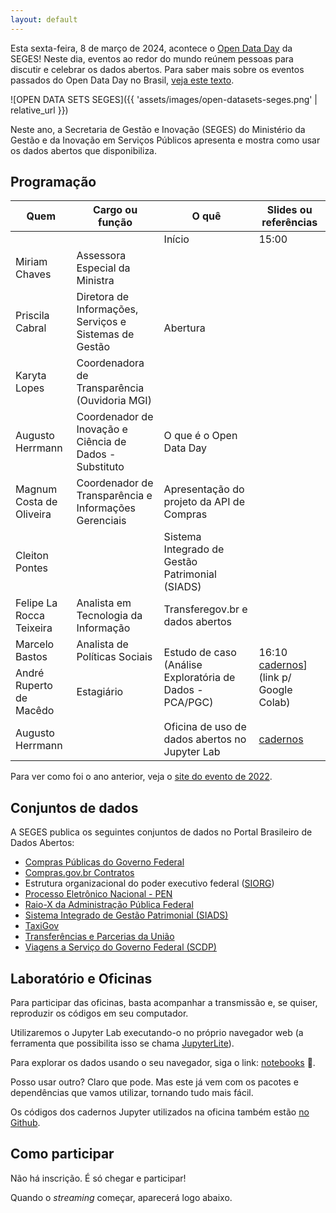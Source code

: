 ```yaml
---
layout: default
---
```


Esta sexta-feira, 8 de março de 2024, acontece o
[Open Data Day](https://opendataday.org/pt_br/) da SEGES!
Neste dia, eventos ao redor do mundo reúnem pessoas para discutir e
celebrar os dados abertos. Para saber mais sobre os eventos passados do
Open Data Day no Brasil,
[veja este texto](https://herrmann.tech/pt/blog/2022/02/23/open-data-day-2022-esta-chegando-conheca-os-anteriores-no-brasil.html).

![OPEN DATA SETS SEGES]({{ 'assets/images/open-datasets-seges.png' | relative_url }})

Neste ano, a Secretaria de Gestão e Inovação (SEGES) do Ministério da Gestão e da
Inovação em Serviços Públicos apresenta e mostra como usar os dados
abertos que disponibiliza.


## Programação

<table>
  <thead>
    <tr><th>Quem</th><th>Cargo ou função</th><th>O quê</th><th>Slides ou referências</th></tr>
  </thead>
  <tbody>
    <tr><td>  </td><td>  </td><td> Início </td><td> 15:00 </td></tr>
    <tr><td> Miriam Chaves </td><td> Assessora Especial da Ministra </td> <td rowspan="3"> Abertura </td><td rowspan="3"></td></tr>
    <tr><td> Priscila Cabral </td><td> Diretora de Informações, Serviços e Sistemas de Gestão </td></tr>
    <tr><td> Karyta Lopes </td><td> Coordenadora de Transparência (Ouvidoria MGI) </td></tr>
    <tr><td> Augusto Herrmann </td><td> Coordenador de Inovação e Ciência de Dados - Substituto </td><td> O que é o Open Data Day </td><td>  </td></tr>
    <tr><td> Magnum Costa de Oliveira </td><td> Coordenador de Transparência e Informações Gerenciais </td><td> Apresentação do projeto da API de Compras </td><td>  </td></tr>
    <tr><td> Cleiton Pontes </td><td>  </td><td> Sistema Integrado de Gestão Patrimonial (SIADS) </td><td>  </td></tr>
    <tr><td> Felipe La Rocca Teixeira </td><td> Analista em Tecnologia da Informação </td><td> Transferegov.br e dados abertos </td><td>  </td></tr>
    <tr><td> Marcelo Bastos </td><td> Analista de Políticas Sociais <td rowspan="2"> Estudo de caso (Análise Exploratória de Dados - PCA/PGC) </td><td rowspan="2"> 16:10 <a href="https://colab.research.google.com/github/marcelo7bastos/dados_aberto_pgc_pca/blob/main/pgc_pca_itens_apresentacao.ipynb" target="_blank">cadernos</a>] (link p/ Google Colab) </td></tr>
    <tr><td> André Ruperto de Macêdo </td><td> Estagiário </td></tr>
    <tr><td> Augusto Herrmann </td><td>  </td><td> Oficina de uso de dados abertos no Jupyter Lab </td><td> <a href="notebooks" target="_blank">cadernos</a> </td></tr>
  </tbody>
</table>

Para ver como foi o ano anterior, veja o
[site do evento de 2022](https://gestaogovbr.github.io/opendataday2022/).


## Conjuntos de dados

A SEGES publica os seguintes conjuntos de dados no Portal Brasileiro de
Dados Abertos:

* [Compras Públicas do Governo Federal](https://dados.gov.br/dados/conjuntos-dados/compras-publicas-do-governo-federal)
* [Compras.gov.br Contratos](https://dados.gov.br/dados/conjuntos-dados/comprasgovbr-contratos)
* Estrutura organizacional do poder executivo federal
  ([SIORG](https://dados.gov.br/dados/conjuntos-dados/dados-da-estrutura-organizacional-do-poder-executivo-federal-sistema-siorg))
* [Processo Eletrônico Nacional - PEN](https://dados.gov.br/dados/conjuntos-dados/processo-eletronico-nacional---pen)
* [Raio-X da Administração Pública Federal](https://dados.gov.br/dados/conjuntos-dados/raio-x-da-administracao-publica-federal)
* [Sistema Integrado de Gestão Patrimonial (SIADS)](https://dados.gov.br/dados/conjuntos-dados/sistema-integrado-de-gestao-patrimonial-siads)
* [TaxiGov](https://dados.gov.br/dados/conjuntos-dados/sistema-de-transportes-de-servidores-publicos---taxigov-v2)
* [Transferências e Parcerias da União](https://dados.gov.br/dados/conjuntos-dados/transferencias-e-parcerias-da-uniao)
* [Viagens a Serviço do Governo Federal (SCDP)](https://dados.gov.br/dados/conjuntos-dados/viagens-a-servico-do-governo-federal-scdp)


## Laboratório e Oficinas

Para participar das oficinas, basta acompanhar a transmissão e, se quiser,
reproduzir os códigos em seu computador.

Utilizaremos o Jupyter Lab executando-o no próprio navegador web
(a ferramenta que possibilita isso se chama
[JupyterLite](https://jupyterlite.readthedocs.io/en/stable/)).

Para explorar os dados usando o seu navegador, siga o link:
[notebooks](notebooks) 🧪.

Posso usar outro? Claro que pode. Mas este já vem com os pacotes e
dependências que vamos utilizar, tornando tudo mais fácil.

Os códigos dos cadernos Jupyter utilizados na oficina também estão
[no Github](https://github.com/economiagovbr/opendataday2024/tree/main/notebooks).


## Como participar

Não há inscrição. É só chegar e participar!

Quando o *streaming* começar, aparecerá logo abaixo.
